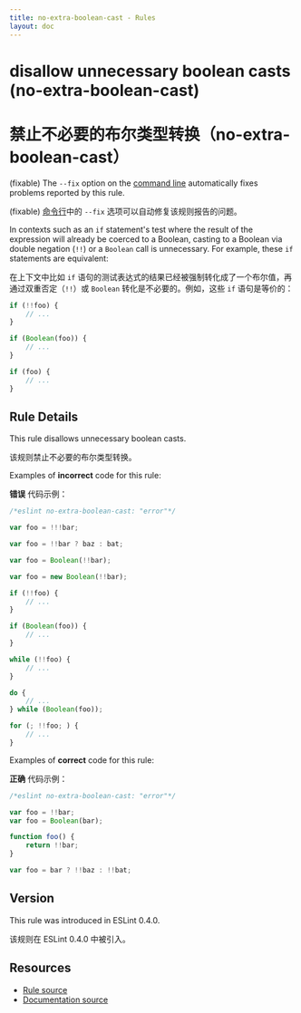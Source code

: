 ```yaml
---
title: no-extra-boolean-cast - Rules
layout: doc
---
```

<!-- Note: No pull requests accepted for this file. See README.md in the root directory for details. -->

# disallow unnecessary boolean casts (no-extra-boolean-cast)

# 禁止不必要的布尔类型转换（no-extra-boolean-cast）

(fixable) The `--fix` option on the [command line](../user-guide/command-line-interface#fix) automatically fixes problems reported by this rule.

(fixable) [命令行](../user-guide/command-line-interface#fix)中的 `--fix` 选项可以自动修复该规则报告的问题。

In contexts such as an `if` statement's test where the result of the expression will already be coerced to a Boolean, casting to a Boolean via double negation (`!!`) or a `Boolean` call is unnecessary. For example, these `if` statements are equivalent:

在上下文中比如 `if` 语句的测试表达式的结果已经被强制转化成了一个布尔值，再通过双重否定（`!!`）或 `Boolean` 转化是不必要的。例如，这些 `if` 语句是等价的：

```js
if (!!foo) {
    // ...
}

if (Boolean(foo)) {
    // ...
}

if (foo) {
    // ...
}
```

## Rule Details

This rule disallows unnecessary boolean casts.

该规则禁止不必要的布尔类型转换。

Examples of **incorrect** code for this rule:

**错误** 代码示例：

```js
/*eslint no-extra-boolean-cast: "error"*/

var foo = !!!bar;

var foo = !!bar ? baz : bat;

var foo = Boolean(!!bar);

var foo = new Boolean(!!bar);

if (!!foo) {
    // ...
}

if (Boolean(foo)) {
    // ...
}

while (!!foo) {
    // ...
}

do {
    // ...
} while (Boolean(foo));

for (; !!foo; ) {
    // ...
}
```

Examples of **correct** code for this rule:

**正确** 代码示例：

```js
/*eslint no-extra-boolean-cast: "error"*/

var foo = !!bar;
var foo = Boolean(bar);

function foo() {
    return !!bar;
}

var foo = bar ? !!baz : !!bat;
```

## Version

This rule was introduced in ESLint 0.4.0.

该规则在 ESLint 0.4.0 中被引入。

## Resources

* [Rule source](https://github.com/eslint/eslint/tree/master/lib/rules/no-extra-boolean-cast.js)
* [Documentation source](https://github.com/eslint/eslint/tree/master/docs/rules/no-extra-boolean-cast.md)
